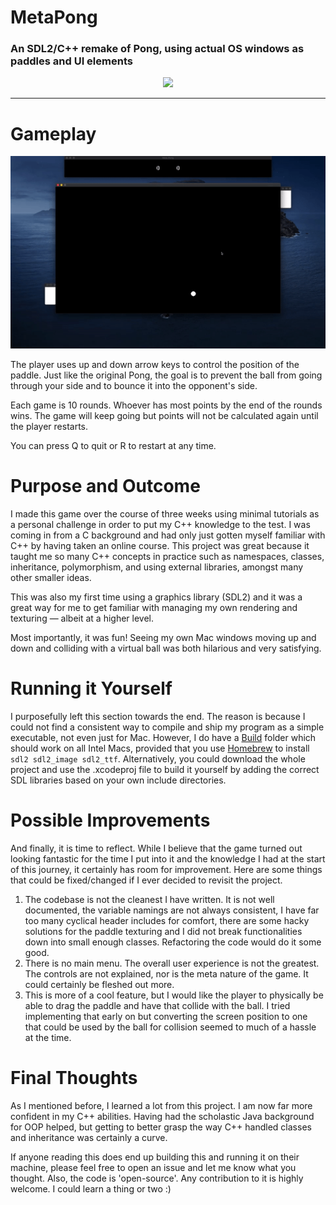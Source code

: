 # MetaPong
### An SDL2/C++ remake of Pong, using actual OS windows as paddles and UI elements
<p align="center">
  <img src="Assets/screenshot.png" width="600px">
</p>

---
# Gameplay
<p align="center">
  <img src="Assets/demo.gif" width="600px">
</p>

The player uses up and down arrow keys to control the position of the paddle. Just like the original Pong, the goal is to prevent the ball from going through your side and to bounce it into the opponent's side.

Each game is 10 rounds. Whoever has most points by the end of the rounds wins. The game will keep going but points will not be calculated again until the player restarts.

You can press Q to quit or R to restart at any time.

# Purpose and Outcome
I made this game over the course of three weeks using minimal tutorials as a personal challenge in order to put my C++ knowledge to the test. I was coming in from a C background and had only just gotten myself familiar with C++ by having taken an online course. This project was great because it taught me so many C++ concepts in practice such as namespaces, classes, inheritance, polymorphism, and using external libraries, amongst many other smaller ideas.

This was also my first time using a graphics library (SDL2) and it was a great way for me to get familiar with managing my own rendering and texturing — albeit at a higher level.

Most importantly, it was fun! Seeing my own Mac windows moving up and down and colliding with a virtual ball was both hilarious and very satisfying.

# Running it Yourself
I purposefully left this section towards the end. The reason is because I could not find a consistent way to compile and ship my program as a simple executable, not even just for Mac. However, I do have a [Build](Build) folder which should work on all Intel Macs, provided that you use [Homebrew](https://brew.sh/) to install `sdl2 sdl2_image sdl2_ttf`. Alternatively, you could download the whole project and use the .xcodeproj file to build it yourself by adding the correct SDL libraries based on your own include directories.

# Possible Improvements
And finally, it is time to reflect. While I believe that the game turned out looking fantastic for the time I put into it and the knowledge I had at the start of this journey, it certainly has room for improvement. Here are some things that could be fixed/changed if I ever decided to revisit the project.

1. The codebase is not the cleanest I have written. It is not well documented, the variable namings are not always consistent, I have far too many cyclical header includes for comfort, there are some hacky solutions for the paddle texturing and I did not break functionalities down into small enough classes. Refactoring the code would do it some good.
2. There is no main menu. The overall user experience is not the greatest. The controls are not explained, nor is the meta nature of the game. It could certainly be fleshed out more.
3. This is more of a cool feature, but I would like the player to physically be able to drag the paddle and have that collide with the ball. I tried implementing that early on but converting the screen position to one that could be used by the ball for collision seemed to much of a hassle at the time.

# Final Thoughts
As I mentioned before, I learned a lot from this project. I am now far more confident in my C++ abilities. Having had the scholastic Java background for OOP helped, but getting to better grasp the way C++ handled classes and inheritance was certainly a curve.

If anyone reading this does end up building this and running it on their machine, please feel free to open an issue and let me know what you thought. Also, the code is 'open-source'. Any contribution to it is highly welcome. I could learn a thing or two :)
